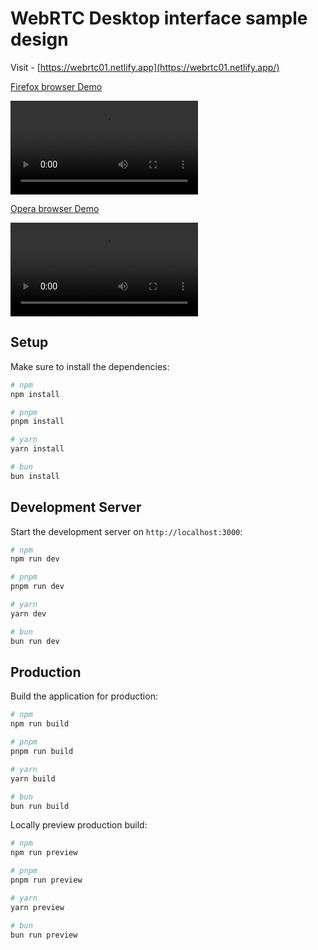 # WebRTC Desktop interface sample design

Visit - [https://webrtc01.netlify.app](https://webrtc01.netlify.app/)

[Firefox browser Demo](firefox_browser_demo.mp4)

<video controls src="firefox_browser_demo.mp4" title="Title"></video>

[Opera browser Demo](opera_browser_demo.mp4)

<video controls src="opera_browser_demo.mp4" title="Title"></video>
## Setup

Make sure to install the dependencies:

```bash
# npm
npm install

# pnpm
pnpm install

# yarn
yarn install

# bun
bun install
```

## Development Server

Start the development server on `http://localhost:3000`:

```bash
# npm
npm run dev

# pnpm
pnpm run dev

# yarn
yarn dev

# bun
bun run dev
```

## Production

Build the application for production:

```bash
# npm
npm run build

# pnpm
pnpm run build

# yarn
yarn build

# bun
bun run build
```

Locally preview production build:

```bash
# npm
npm run preview

# pnpm
pnpm run preview

# yarn
yarn preview

# bun
bun run preview
```

